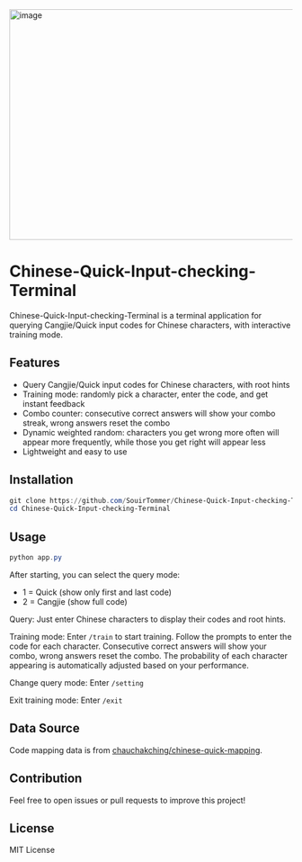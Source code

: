 <img width="744" height="410" alt="image" src="https://github.com/user-attachments/assets/f0f89b17-3abe-4af5-bd11-821218d5c2ae" />




# Chinese-Quick-Input-checking-Terminal

Chinese-Quick-Input-checking-Terminal is a terminal application for querying Cangjie/Quick input codes for Chinese characters, with interactive training mode.

## Features

- Query Cangjie/Quick input codes for Chinese characters, with root hints
- Training mode: randomly pick a character, enter the code, and get instant feedback
- Combo counter: consecutive correct answers will show your combo streak, wrong answers reset the combo
- Dynamic weighted random: characters you get wrong more often will appear more frequently, while those you get right will appear less
- Lightweight and easy to use

## Installation

```powershell
git clone https://github.com/SouirTommer/Chinese-Quick-Input-checking-Terminal
cd Chinese-Quick-Input-checking-Terminal
```

## Usage

```powershell
python app.py
```

After starting, you can select the query mode:
- 1 = Quick (show only first and last code)
- 2 = Cangjie (show full code)

Query: Just enter Chinese characters to display their codes and root hints.

Training mode: Enter `/train` to start training. Follow the prompts to enter the code for each character. Consecutive correct answers will show your combo, wrong answers reset the combo. The probability of each character appearing is automatically adjusted based on your performance.

Change query mode: Enter `/setting`

Exit training mode: Enter `/exit`

## Data Source

Code mapping data is from [chauchakching/chinese-quick-mapping](https://github.com/chauchakching/chinese-quick-mapping).

## Contribution

Feel free to open issues or pull requests to improve this project!

## License

MIT License
